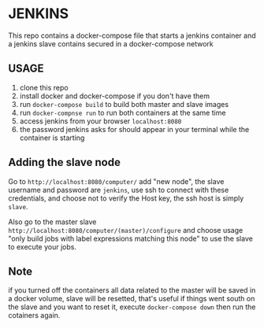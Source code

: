 JENKINS
=======

This repo contains a docker-compose file that starts a jenkins container and a
jenkins slave contains secured in a docker-compose network

## USAGE

1. clone this repo
1. install docker and docker-compose if you don't have them
1. run `docker-compose build` to build both master and slave images
1. run `docker-compnse run` to run both containers at the same time
1. access jenkins from your browser `localhost:8080`
1. the password jenkins asks for should appear in your terminal while the
   container is starting

## Adding the slave node

Go to `http://localhost:8080/computer/` add "new node", the slave username and
password are `jenkins`, use ssh to connect with these credentials, and choose
not to verify the Host key, the ssh host is simply `slave`.

Also go to the master slave `http://localhost:8080/computer/(master)/configure`
and choose usage "only build jobs with label expressions matching this node" to
use the slave to execute your jobs.

## Note

if you turned off the containers all data related to the master will be saved in a
docker volume, slave will be resetted, that's useful if things went south on the
slave and you want to reset it, execute `docker-compose down` then run the
cotainers again.
